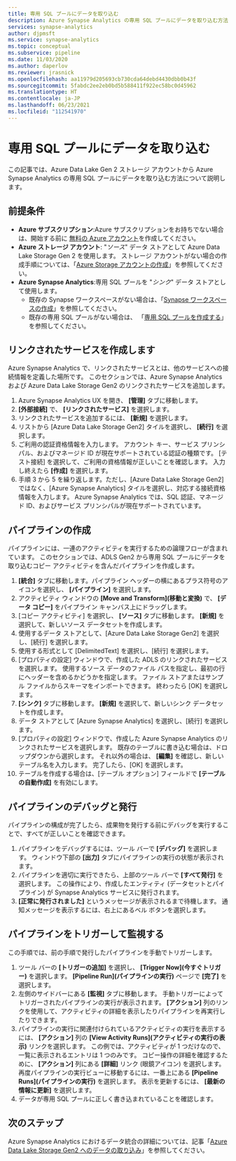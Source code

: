 ```yaml
---
title: 専用 SQL プールにデータを取り込む
description: Azure Synapse Analytics の専用 SQL プールにデータを取り込む方法について説明します
services: synapse-analytics
author: djpmsft
ms.service: synapse-analytics
ms.topic: conceptual
ms.subservice: pipeline
ms.date: 11/03/2020
ms.author: daperlov
ms.reviewer: jrasnick
ms.openlocfilehash: aa11979d205693cb730cda64debd4430dbb0b43f
ms.sourcegitcommit: 5fabdc2ee2eb0bd5b588411f922ec58bc0d45962
ms.translationtype: HT
ms.contentlocale: ja-JP
ms.lasthandoff: 06/23/2021
ms.locfileid: "112541970"
---
```

# <a name="ingest-data-into-a-dedicated-sql-pool"></a>専用 SQL プールにデータを取り込む

この記事では、Azure Data Lake Gen 2 ストレージ アカウントから Azure Synapse Analytics の専用 SQL プールにデータを取り込む方法について説明します。

## <a name="prerequisites"></a>前提条件

- **Azure サブスクリプション**:Azure サブスクリプションをお持ちでない場合は、開始する前に [無料の Azure アカウント](https://azure.microsoft.com/free/)を作成してください。
- **Azure ストレージ アカウント**: "*ソース*" データ ストアとして Azure Data Lake Storage Gen 2 を使用します。 ストレージ アカウントがない場合の作成手順については、「[Azure Storage アカウントの作成](../../storage/common/storage-account-create.md)」を参照してください。
- **Azure Synapse Analytics**:専用 SQL プールを "*シンク*" データ ストアとして使用します。 
    - 既存の Synapse ワークスペースがない場合は、「[Synapse ワークスペースの作成](../get-started-create-workspace.md)」を参照してください。
    - 既存の専用 SQL プールがない場合は、 「[専用 SQL プールを作成する](../get-started-analyze-sql-pool.md#create-a-dedicated-sql-pool)」を参照してください。

## <a name="create-linked-services"></a>リンクされたサービスを作成します

Azure Synapse Analytics で、リンクされたサービスとは、他のサービスへの接続情報を定義した場所です。 このセクションでは、Azure Synapse Analytics および Azure Data Lake Storage Gen2 のリンクされたサービスを追加します。

1. Azure Synapse Analytics UX を開き、 **[管理]** タブに移動します。
1. **[外部接続]** で、 **[リンクされたサービス]** を選択します。
1. リンクされたサービスを追加するには、 **[新規]** を選択します。
1. リストから [Azure Data Lake Storage Gen2] タイルを選択し、 **[続行]** を選択します。
1. ご利用の認証資格情報を入力します。 アカウント キー、サービス プリンシパル、およびマネージド ID が現在サポートされている認証の種類です。 [テスト接続] を選択して、ご利用の資格情報が正しいことを確認します。 入力し終えたら **[作成]** を選択します。
1. 手順 3 から 5 を繰り返します。ただし、[Azure Data Lake Storage Gen2] ではなく、[Azure Synapse Analytics] タイルを選択し、対応する接続資格情報を入力します。 Azure Synapse Analytics では、SQL 認証、マネージド ID、およびサービス プリンシパルが現在サポートされています。

## <a name="create-pipeline"></a>パイプラインの作成

パイプラインには、一連のアクティビティを実行するための論理フローが含まれています。 このセクションでは、ADLS Gen2 から専用 SQL プールにデータを取り込むコピー アクティビティを含んだパイプラインを作成します。

1. **[統合]** タブに移動します。パイプライン ヘッダーの横にあるプラス符号のアイコンを選択し、 **[パイプライン]** を選択します。
1. アクティビティ ウィンドウの **[Move and Transform]\(移動と変換\)** で、 **[データ コピー]** をパイプライン キャンバス上にドラッグします。
1. [コピー アクティビティ] を選択し、 **[ソース]** タブに移動します。 **[新規]** を選択して、新しいソース データセットを作成します。
1. 使用するデータ ストアとして、[Azure Data Lake Storage Gen2] を選択し、[続行] を選択します。
1. 使用する形式として [DelimitedText] を選択し、[続行] を選択します。
1. [プロパティの設定] ウィンドウで、作成した ADLS のリンクされたサービスを選択します。 使用するソース データのファイル パスを指定し、最初の行にヘッダーを含めるかどうかを指定します。 ファイル ストアまたはサンプル ファイルからスキーマをインポートできます。 終わったら [OK] を選択します。
1. **[シンク]** タブに移動します。 **[新規]** を選択して、新しいシンク データセットを作成します。
1. データ ストアとして [Azure Synapse Analytics] を選択し、[続行] を選択します。
1. [プロパティの設定] ウィンドウで、作成した Azure Synapse Analytics のリンクされたサービスを選択します。 既存のテーブルに書き込む場合は、ドロップダウンから選択します。 それ以外の場合は、 **[編集]** を確認し、新しいテーブル名を入力します。 完了したら、[OK] を選択します。
1. テーブルを作成する場合は、[テーブル オプション] フィールドで **[テーブルの自動作成]** を有効にします。

## <a name="debug-and-publish-pipeline"></a>パイプラインのデバッグと発行

パイプラインの構成が完了したら、成果物を発行する前にデバッグを実行することで、すべてが正しいことを確認できます。

1. パイプラインをデバッグするには、ツール バーで **[デバッグ]** を選択します。 ウィンドウ下部の **[出力]** タブにパイプラインの実行の状態が表示されます。 
1. パイプラインを適切に実行できたら、上部のツール バーで **[すべて発行]** を選択します。 この操作により、作成したエンティティ (データセットとパイプライン) が Synapse Analytics サービスに発行されます。
1. **[正常に発行されました]** というメッセージが表示されるまで待機します。 通知メッセージを表示するには、右上にあるベル ボタンを選択します。 


## <a name="trigger-and-monitor-the-pipeline"></a>パイプラインをトリガーして監視する

この手順では、前の手順で発行したパイプラインを手動でトリガーします。 

1. ツール バーの **[トリガーの追加]** を選択し、 **[Trigger Now]\(今すぐトリガー\)** を選択します。 **[Pipeline Run]\(パイプラインの実行\)** ページで **[完了]** を選択します。  
1. 左側のサイドバーにある **[監視]** タブに移動します。 手動トリガーによってトリガーされたパイプラインの実行が表示されます。 **[アクション]** 列のリンクを使用して、アクティビティの詳細を表示したりパイプラインを再実行したりできます。
1. パイプラインの実行に関連付けられているアクティビティの実行を表示するには、 **[アクション]** 列の **[View Activity Runs]\(アクティビティの実行の表示\)** リンクを選択します。 この例では、アクティビティが 1 つだけなので、一覧に表示されるエントリは 1 つのみです。 コピー操作の詳細を確認するために、 **[アクション]** 列にある **[詳細]** リンク (眼鏡アイコン) を選択します。 再度パイプラインの実行ビューに移動するには、一番上にある **[Pipeline Runs]\(パイプラインの実行\)** を選択します。 表示を更新するには、 **[最新の情報に更新]** を選択します。
1. データが専用 SQL プールに正しく書き込まれていることを確認します。


## <a name="next-steps"></a>次のステップ

Azure Synapse Analytics におけるデータ統合の詳細については、記事「[Azure Data Lake Storage Gen2 へのデータの取り込み](data-integration-data-lake.md)」を参照してください。